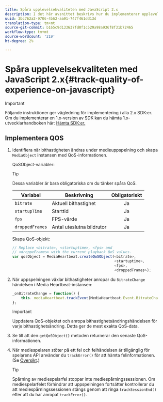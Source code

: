 ```yaml
---
title: Spåra upplevelsekvaliteten med JavaScript 2.x
description: I det här avsnittet beskrivs hur du implementerar upplevelsekvalitet (QoE, QoS) med Media SDK i webbläsarprogram med JavaScript 2.x.
uuid: 3bc762a2-9706-4b62-aa91-747f461dd13d
translation-type: tm+mt
source-git-commit: b165c9d133637fd0f1c529a98a936f8f31b72465
workflow-type: tm+mt
source-wordcount: '219'
ht-degree: 2%

---
```



# Spåra upplevelsekvaliteten med JavaScript 2.x{#track-quality-of-experience-on-javascript}

>[!IMPORTANT]
>
>Följande instruktioner ger vägledning för implementering i alla 2.x SDK:er. Om du implementerar en 1.x-version av SDK kan du hämta 1.x-utvecklarhandboken här: [Hämta SDK:er.](/help/sdk-implement/download-sdks.md)

## Implementera QOS

1. Identifiera när bithastigheten ändras under medieuppspelning och skapa `MediaObject` instansen med QoS-informationen.

   QoSObject-variabler:

   >[!TIP]
   >
   >Dessa variabler är bara obligatoriska om du tänker spåra QoS.

   | Variabel | Beskrivning | Obligatoriskt |
   | --- | --- | :---: |
   | `bitrate` | Aktuell bithastighet | Ja |
   | `startupTime` | Starttid | Ja |
   | `fps` | FPS-värde | Ja |
   | `droppedFrames` | Antal uteslutna bildrutor | Ja |

   Skapa QoS-objekt:

   ```js
   // Replace <bitrate>, <startuptime>, <fps> and  
   // <droppeFrames> with the current playback QoS values.  
   var qosObject = MediaHeartbeat.createQoSObject(<bitrate>,  
                                                  <startuptime>,  
                                                  <fps>,  
                                                  <droppedFrames>);
   ```

1. När uppspelningen växlar bithastigheter anropar du `BitrateChange` händelsen i Media Heartbeat-instansen:

   ```js
   _onBitrateChange = function() {
       this._mediaHeartbeat.trackEvent(MediaHeartbeat.Event.BitrateChange, qosObject);
   };
   ```

   >[!IMPORTANT]
   >
   >Uppdatera QoS-objektet och anropa bithastighetsändringshändelsen för varje bithastighetsändring. Detta ger de mest exakta QoS-data.

1. Se till att den `getQoSObject()` metoden returnerar den senaste QoS-informationen.
1. När mediespelaren stöter på ett fel och felhändelsen är tillgänglig för spelarens API använder du `trackError()` för att hämta felinformationen. (Se [Översikt](/help/sdk-implement/track-errors/track-errors-overview.md).)

   >[!TIP]
   >
   >Spårning av mediespelarfel stoppar inte mediespårningssessionen. Om mediespelarfelet förhindrar att uppspelningen fortsätter kontrollerar du att mediespårningssessionen stängs genom att ringa `trackSessionEnd()` efter att du har anropat `trackError()`.
